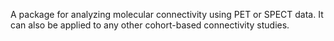 A package for analyzing molecular connectivity using PET or SPECT data. It can also be applied to any other cohort-based connectivity studies. 
